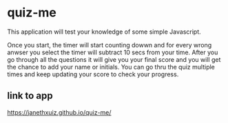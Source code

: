 # quiz-me

This application will test your knowledge of some simple Javascript.

Once you start, the timer will start counting dowwn and for every wrong anwser you select the timer will subtract 10 secs from your time. After you go through all the questions it will give you your final score and you will get the chance to add your name or initials. You can go thru the quiz multiple times and keep updating your score to check your progress.

## link to app
https://janethxuiz.github.io/quiz-me/

